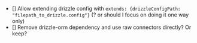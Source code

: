 - [] Allow extending drizzle config with `extends: {drizzleConfigPath: "filepath_to_drizzle.config"}` (? or should I focus on doing it one way only)
- [] Remove drizzle-orm dependency and use raw connectors directly? Or keep?